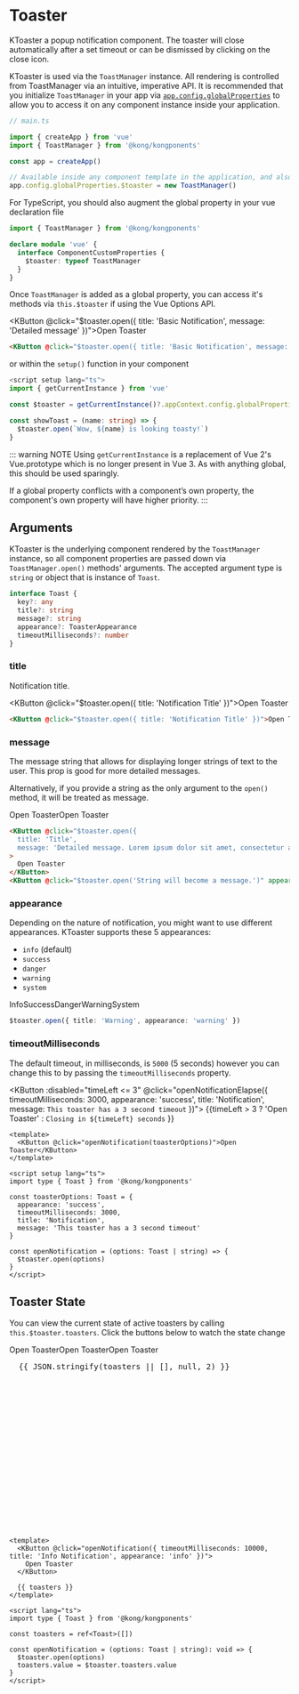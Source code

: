 # Toaster

KToaster a popup notification component. The toaster will close automatically after a set timeout or can be dismissed by clicking on the close icon.

KToaster is used via the `ToastManager` instance. All rendering is controlled from ToastManager via an intuitive, imperative API. It is recommended that you initialize `ToastManager` in your app via [`app.config.globalProperties`](https://vuejs.org/api/application.html#app-config-globalproperties) to allow you to access it on any component instance inside your application.

```ts
// main.ts

import { createApp } from 'vue'
import { ToastManager } from '@kong/kongponents'

const app = createApp()

// Available inside any component template in the application, and also on 'this' of any component instance
app.config.globalProperties.$toaster = new ToastManager()
```

For TypeScript, you should also augment the global property in your vue declaration file

```ts
import { ToastManager } from '@kong/kongponents'

declare module 'vue' {
  interface ComponentCustomProperties {
    $toaster: typeof ToastManager
  }
}
```

Once `ToastManager` is added as a global property, you can access it's methods via `this.$toaster` if using the Vue Options API.

<KButton @click="$toaster.open({ title: 'Basic Notification', message: 'Detailed message' })">Open Toaster</KButton>

```html
<KButton @click="$toaster.open({ title: 'Basic Notification', message: 'Detailed message' })">Open Toaster</KButton>
```

or within the `setup()` function in your component

```ts
<script setup lang="ts">
import { getCurrentInstance } from 'vue'

const $toaster = getCurrentInstance()?.appContext.config.globalProperties.$toaster

const showToast = (name: string) => {
  $toaster.open(`Wow, ${name} is looking toasty!`)
}
```

::: warning NOTE
Using `getCurrentInstance` is a replacement of Vue 2's Vue.prototype which is no longer present in Vue 3. As with anything global, this should be used sparingly.

If a global property conflicts with a component’s own property, the component's own property will have higher priority.
:::

## Arguments

KToaster is the underlying component rendered by the `ToastManager` instance, so all component properties are passed down via `ToastManager.open()` methods' arguments. The accepted argument type is `string` or object that is instance of `Toast`.

```ts
interface Toast {
  key?: any
  title?: string
  message?: string
  appearance?: ToasterAppearance
  timeoutMilliseconds?: number
}
```

### title

Notification title.

<KButton @click="$toaster.open({ title: 'Notification Title' })">Open Toaster</KButton>

```html
<KButton @click="$toaster.open({ title: 'Notification Title' })">Open Toaster</KButton>
```

### message

The message string that allows for displaying longer strings of text to the user. This prop is good for more detailed messages.

Alternatively, if you provide a string as the only argument to the `open()` method, it will be treated as message.

<div class="horizontal-container">
  <KButton @click="$toaster.open({ 
    title: 'Title',
    message: 'Detailed message. Lorem ipsum dolor sit amet, consectetur adipiscing elit, sed do eiusmod tempor incididunt ut labore et dolore magna aliqua.' })"
  >
    Open Toaster
  </KButton>
  <KButton @click="$toaster.open('String will become a message.')" appearance="secondary">Open Toaster</KButton>
</div>

```html
<KButton @click="$toaster.open({ 
  title: 'Title',
  message: 'Detailed message. Lorem ipsum dolor sit amet, consectetur adipiscing elit, sed do eiusmod tempor incididunt ut labore et dolore magna aliqua.' })"
>
  Open Toaster
</KButton>
<KButton @click="$toaster.open('String will become a message.')" appearance="secondary">Open Toaster</KButton>
```

### appearance

Depending on the nature of notification, you might want to use different appearances. KToaster supports these 5 appearances:

* `info` (default)
* `success`
* `danger`
* `warning`
* `system`

<div class="horizontal-container">
  <KButton @click="$toaster.open({ title: 'Info', appearance: 'info' })">
    <InfoIcon />
    Info
  </KButton>
  <KButton @click="$toaster.open({ title: 'Success', appearance: 'success' })">
    <CheckCircleIcon />
    Success
  </KButton>
  <KButton
    @click="$toaster.open({ title: 'Danger', appearance: 'danger' })"
    appearance="danger"
  >
    <ClearIcon />
    Danger
  </KButton>
  <KButton @click="$toaster.open({ title: 'Warning', appearance: 'warning' })">
    <WarningIcon />
    Warning
  </KButton>
  <KButton
    @click="$toaster.open({ title: 'System', appearance: 'system' })"
    appearance="secondary"
  >
    <KongIcon />
    System
  </KButton>
</div>

```ts
$toaster.open({ title: 'Warning', appearance: 'warning' })
```

### timeoutMilliseconds

The default timeout, in milliseconds, is `5000` (5 seconds) however you can change this to by passing the `timeoutMilliseconds` property.

<KButton :disabled="timeLeft <= 3" @click="openNotificationElapse({ timeoutMilliseconds: 3000, appearance: 'success', title: 'Notification', message: `This toaster has a 3 second timeout` })">
  {{timeLeft > 3 ? 'Open Toaster' : `Closing in ${timeLeft} seconds` }}
</KButton>

```vue
<template>
  <KButton @click="openNotification(toasterOptions)">Open Toaster</KButton>
</template>

<script setup lang="ts">
import type { Toast } from '@kong/kongponents'

const toasterOptions: Toast = {
  appearance: 'success',
  timeoutMilliseconds: 3000,
  title: 'Notification',
  message: 'This toaster has a 3 second timeout'
}

const openNotification = (options: Toast | string) => {
  $toaster.open(options)
}
</script>
```

## Toaster State

You can view the current state of active toasters by calling `this.$toaster.toasters`. Click the buttons below to watch the state change

<div class="horizontal-container">
  <KButton @click="openNotification({ timeoutMilliseconds: 10000, title: 'Info Notification', appearance: 'info' })">
    Open Toaster
  </KButton>
  <KButton
    @click="openNotification({ title: 'Danger Notification', appearance: 'danger' })"
    appearance="danger"
  >
    Open Toaster
  </KButton>
  <KButton
    @click="openNotification('Basic Notification')"
    appearance="secondary"
  >
    Open Toaster
  </KButton>
</div>

<pre class="fixed-height-data-container">
  {{ JSON.stringify(toasters || [], null, 2) }}
</pre>

```vue
<template>
  <KButton @click="openNotification({ timeoutMilliseconds: 10000, title: 'Info Notification', appearance: 'info' })">
    Open Toaster
  </KButton>

  {{ toasters }}
</template>

<script lang="ts">
import type { Toast } from '@kong/kongponents'

const toasters = ref<Toast>([])

const openNotification = (options: Toast | string): void => {
  $toaster.open(options)
  toasters.value = $toaster.toasters.value
}
</script>
```

<script setup lang="ts">
import { InfoIcon, CheckCircleIcon, WarningIcon, ClearIcon, KongIcon } from '@kong/icons'
import { getCurrentInstance, ref } from 'vue'

const $toaster = getCurrentInstance()?.appContext.config.globalProperties.$toaster
const toasters = ref([])
const timeLeft = ref(4)

const openNotification = (options: Toast | string): void => {
  $toaster.open(options)
  toasters.value = $toaster.toasters.value
}

const openNotificationElapse = (options: Toast | string): void => {
  $toaster.open(options)
  toasters.value = $toaster.toasters.value
  timeLeft.value -= 1

  const interval = setInterval(() => {
    timeLeft.value -= 1

    if (timeLeft.value === 0){
      timeLeft.value = 4
      clearInterval(interval)
    }
  }, 1000)
}
</script>

<style lang="scss" scoped>
.horizontal-container {
  display: flex;
  gap: $kui-space-50;
}

.fixed-height-data-container {
  height: 300px;
  overflow-y: auto;
}
</style>

